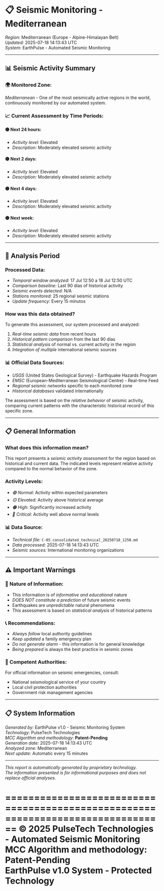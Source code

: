 # 📋 Seismic Monitoring - Mediterranean

*Region:* Mediterranean (Europe - Alpine-Himalayan Belt)  
*Updated:* 2025-07-18 14:13:43 UTC  
*System:* EarthPulse - Automated Seismic Monitoring  

---

## 📊 Seismic Activity Summary

### 🌍 Monitored Zone:
*Mediterranean* - One of the most seismically active regions in the world, continuously monitored by our automated system.

### 📈 Current Assessment by Time Periods:

#### 🟡 Next 24 hours:
- *Activity level:* Elevated
- *Description:* Moderately elevated seismic activity

#### 🟡 Next 2 days:
- *Activity level:* Elevated
- *Description:* Moderately elevated seismic activity

#### 🟡 Next 4 days:
- *Activity level:* Elevated
- *Description:* Moderately elevated seismic activity

#### 🟡 Next week:
- *Activity level:* Elevated
- *Description:* Moderately elevated seismic activity


---

## 📅 Analysis Period

### Processed Data:
- *Temporal window analyzed:* 17 Jul 12:50 a 18 Jul 12:50 UTC
- *Comparison baseline:* Last 90 días of historical activity
- *Seismic events detected:* N/A
- *Stations monitored:* 25 regional seismic stations
- *Update frequency:* Every 15 minutos

### How was this data obtained?
To generate this assessment, our system processed and analyzed:

1. *Real-time seismic data* from recent hours
2. *Historical pattern comparison* from the last 90 días
3. *Statistical analysis* of normal vs. current activity in the region
4. *Integration of multiple* international seismic sources

### 📊 Official Data Sources:
- *USGS* (United States Geological Survey) - Earthquake Hazards Program
- *EMSC* (European-Mediterranean Seismological Centre) - Real-time Feed
- *Regional seismic networks* specific to each monitored zone
- *Historical databases* validated internationally

The assessment is based on the *relative behavior* of seismic activity, 
comparing current patterns with the characteristic historical record of this specific zone.



---

## 📋 General Information

### What does this information mean?
This report presents a *seismic activity assessment* for the region based on historical and current data. The indicated levels represent relative activity compared to the normal behavior of the zone.

### Activity Levels:
- *🟢 Normal:* Activity within expected parameters
- *🟡 Elevated:* Activity above historical average  
- *🟠 High:* Significantly increased activity
- *🔴 Critical:* Activity well above normal levels

### 📊 Data Source:
- *Technical file:* `C-05_consolidated_technical_20250718_1250.md`
- *Data processed:* 2025-07-18 14:13:43 UTC
- *Seismic sources:* International monitoring organizations

---

## ⚠️ Important Warnings

### 🚨 Nature of Information:
- This information is of *informative and educational* nature
- *DOES NOT constitute a prediction* of future seismic events
- Earthquakes are *unpredictable* natural phenomena
- This assessment is based on *statistical analysis* of historical patterns

### 📞 Recommendations:
- *Always follow* local authority guidelines
- *Keep updated* a family emergency plan  
- *Do not generate alarm* - this information is for general knowledge
- *Being prepared* is always the best practice in seismic zones

### 🏢 Competent Authorities:
For official information on seismic emergencies, consult:
- National seismological service of your country
- Local civil protection authorities
- Government risk management agencies

---

## 📋 System Information

*Generated by:* EarthPulse v1.0 - Seismic Monitoring System  
*Technology:* PulseTech Technologies  
*MCC Algorithm and methodology:* **Patent-Pending**  
*Generation date:* 2025-07-18 14:13:43 UTC  
*Analyzed zone:* Mediterranean  
*Next update:* Automatic every 15 minutes  

---

*This report is automatically generated by proprietary technology.*  
*The information presented is for informational purposes and does not replace official analyses.*

================================================================================
**© 2025 PulseTech Technologies - Automated Seismic Monitoring**  
**MCC Algorithm and methodology: Patent-Pending**  
**EarthPulse v1.0 System - Protected Technology**
================================================================================
